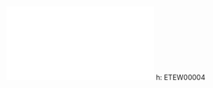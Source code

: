 ![](/Notatki/Semestr%203/Podstawy%20telekomunikacji/Wykłady/Wykład%206/PT%20-%20wykład%20nr%206b%20(BS).pdf)
h: ETEW00004
